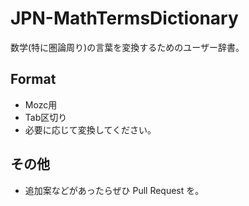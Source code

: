 # JPN-MathTermsDictionary
数学(特に圏論周り)の言葉を変換するためのユーザー辞書。
## Format
- Mozc用
- Tab区切り
- 必要に応じて変換してください。

## その他
- 追加案などがあったらぜひ Pull Request を。
